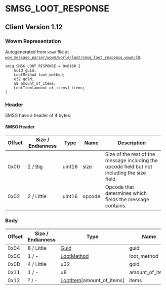 # SMSG_LOOT_RESPONSE

## Client Version 1.12

### Wowm Representation

Autogenerated from `wowm` file at [`wow_message_parser/wowm/world/loot/smsg_loot_response.wowm:50`](https://github.com/gtker/wow_messages/tree/main/wow_message_parser/wowm/world/loot/smsg_loot_response.wowm#L50).
```rust,ignore
smsg SMSG_LOOT_RESPONSE = 0x0160 {
    Guid guid;
    LootMethod loot_method;
    u32 gold;
    u8 amount_of_items;
    LootItem[amount_of_items] items;
}
```
### Header

SMSG have a header of 4 bytes.

#### SMSG Header

| Offset | Size / Endianness | Type   | Name   | Description |
| ------ | ----------------- | ------ | ------ | ----------- |
| 0x00   | 2 / Big           | uint16 | size   | Size of the rest of the message including the opcode field but not including the size field.|
| 0x02   | 2 / Little        | uint16 | opcode | Opcode that determines which fields the message contains.|

### Body

| Offset | Size / Endianness | Type | Name | Description | Comment |
| ------ | ----------------- | ---- | ---- | ----------- | ------- |
| 0x04 | 8 / Little | [Guid](../spec/packed-guid.md) | guid |  |  |
| 0x0C | 1 / - | [LootMethod](lootmethod.md) | loot_method |  |  |
| 0x0D | 4 / Little | u32 | gold |  |  |
| 0x11 | 1 / - | u8 | amount_of_items |  |  |
| 0x12 | ? / - | [LootItem](lootitem.md)[amount_of_items] | items |  |  |

